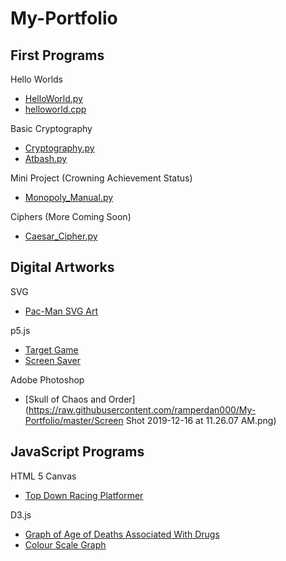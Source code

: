 # My-Portfolio

## First Programs
Hello Worlds
* [HelloWorld.py](https://raw.githubusercontent.com/ramperdan000/My-Portfolio/master/HelloWorld.py)
* [helloworld.cpp](https://raw.githubusercontent.com/ramperdan000/My-Portfolio/master/helloworld.cpp)

Basic Cryptography
* [Cryptography.py](https://raw.githubusercontent.com/ramperdan000/My-Portfolio/master/Cryptography.py)
* [Atbash.py](https://raw.githubusercontent.com/ramperdan000/My-Portfolio/master/Atbash.py)

Mini Project (Crowning Achievement Status)
* [Monopoly_Manual.py](https://raw.githubusercontent.com/ramperdan000/My-Portfolio/master/Monopoly_Manual.py)

Ciphers (More Coming Soon)
* [Caesar_Cipher.py](https://raw.githubusercontent.com/ramperdan000/My-Portfolio/master/Caesar_Cipher.py)

## Digital Artworks
SVG
* [Pac-Man SVG Art](https://PuckMan--danielrampersau.repl.co)

p5.js
* [Target Game](https://repl.it/@DanielRampersau/Target-Game)
* [Screen Saver](https://Screen-Saver.danielrampersau.repl.co)

Adobe Photoshop
* [Skull of Chaos and Order](https://raw.githubusercontent.com/ramperdan000/My-Portfolio/master/Screen Shot 2019-12-16 at 11.26.07 AM.png)

## JavaScript Programs
HTML 5 Canvas
* [Top Down Racing Platformer](https://Canvas.danielrampersau.repl.co)

D3.js
* [Graph of Age of Deaths Associated With Drugs](https://D3-Graph-With-External-Data--danielrampersau.repl.co)
* [Colour Scale Graph](https://Colour-Scale--danielrampersau.repl.co)
